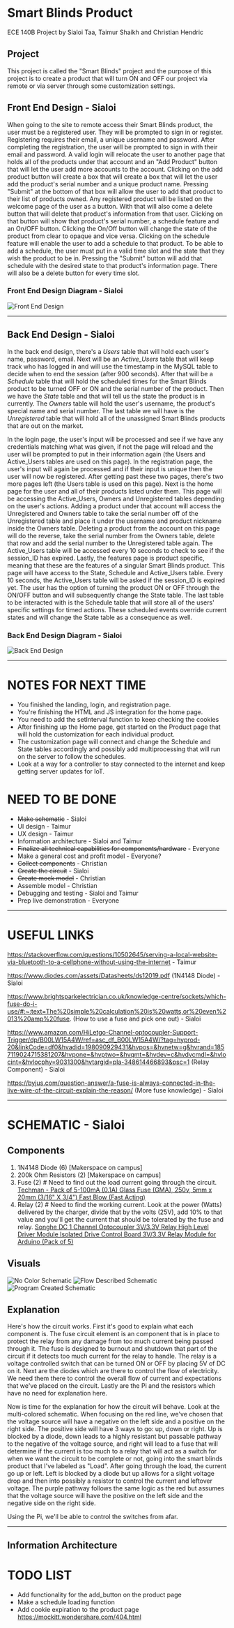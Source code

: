 # Smart Blinds Product
ECE 140B Project by Sialoi Taa, Taimur Shaikh and Christian Hendric

## Project
This project is called the "Smart Blinds" project and the purpose of this project is to create a product that will turn ON and OFF our project via remote or via server through some customization settings.

## Front End Design - Sialoi
When going to the site to remote access their Smart Blinds product, the user must be a registered user. They will be prompted to sign in or register. Registering requires their email, a unique username and password. After completing the registration, the user will be prompted to sign in with their email and password. A valid login will relocate the user to another page that holds all of the products under that account and an "Add Product" button that will let the user add more accounts to the account. Clicking on the add product button will create a box that will create a box that will let the user add the product's serial number and a unique product name. Pressing "Submit" at the bottom of that box will allow the user to add that product to their list of products owned. Any registered product will be listed on the welcome page of the user as a button. With that will also come a delete button that will delete that product's information from that user. Clicking on that button will show that product's serial number, a schedule feature and an On/OFF button. Clicking the On/Off button will change the state of the product from clear to opaque and vice versa. Clicking on the schedule feature will enable the user to add a schedule to that product. To be able to add a schedule, the user must put in a valid time slot and the state that they wish the product to be in. Pressing the "Submit" button will add that schedule with the desired state to that product's information page. There will also be a delete button for every time slot.
  
### Front End Design Diagram - Sialoi
![Front End Design](images/FED.jpg)
___
## Back End Design - Sialoi 
In the back end design, there's a *Users* table that will hold each user's name, password, email. Next will be an *Active_Users* table that will keep track who has logged in and will use the timestamp in the MySQL table to decide when to end the session (after 900 seconds). After that will be a *Schedule* table that will hold the scheduled times for the Smart Blinds product to be turned OFF or ON and the serial number of the product. Then we have the *State* table and that will tell us the state the product is in currently. The *Owners* table will hold the user's username, the product's special name and serial number. The last table we will have is the *Unregistered* table that will hold all of the unassigned Smart Blinds products that are out on the market.  
  
In the login page, the user's input will be processed and see if we have any credentials matching what was given, if not the page will reload and the user will be prompted to put in their information again (the Users and Active_Users tables are used on this page). In the registration page, the user's input will again be processed and if their input is unique then the user will now be registered. After getting past these two pages, there's two more pages left (the Users table is used on this page). Next is the home page for the user and all of their products listed under them. This page will be accessing the Active_Users, Owners and Unregistered tables depending on the user's actions. Adding a product under that account will access the Unregistered and Owners table to take the serial number off of the Unregistered table and place it under the username and product nickname inside the Owners table. Deleting a product from the account on this page will do the reverse, take the serial number from the Owners table, delete that row and add the serial number to the Unregistered table again. The Active_Users table will be accessed every 10 seconds to check to see if the session_ID has expired. Lastly, the features page is product specific, meaning that these are the features of a singular Smart Blinds product. This page will have access to the State, Schedule and Active_Users table. Every 10 seconds, the Active_Users table will be asked if the session_ID is expired yet. The user has the option of turning the product ON or OFF through the ON/OFF button and will subsequently change the State table. The last table to be interacted with is the Schedule table that will store all of the users' specific settings for timed actions. These scheduled events override current states and will change the State table as a consequence as well. 
  
### Back End Design Diagram - Sialoi
![Back End Design](images/BED.jpg)

___
# NOTES FOR NEXT TIME
* You finished the landing, login, and registration page.
* You're finishing the HTML and JS integration for the home page.
* You need to add the setInterval function to keep checking the cookies
* After finishing up the Home page, get started on the Product page that will hold the customization for each individual product.
* The customization page will connect and change the Schedule and State tables accordingly and possibly add multiprocessing that will run on the server to follow the schedules.
* Look at a way for a controller to stay connected to the internet and keep getting server updates for IoT.

# NEED TO BE DONE
* ~~Make schematic~~ - Sialoi
* UI design - Taimur
* UX design - Taimur
* Information architecture - Sialoi and Taimur
* ~~Finalize all technical capabilities for components/hardware~~ - Everyone
* Make a general cost and profit model - Everyone?
* ~~Collect components~~ - Christian
* ~~Create the circuit~~ - Sialoi
* ~~Create mock model~~ - Christian
* Assemble model - Christian
* Debugging and testing - Sialoi and Taimur 
* Prep live demonstration - Everyone
  
___
# USEFUL LINKS
https://stackoverflow.com/questions/10502645/serving-a-local-website-via-bluetooth-to-a-cellphone-without-using-the-internet - Taimur

https://www.diodes.com/assets/Datasheets/ds12019.pdf (1N4148 Diode) - Sialoi

https://www.brightsparkelectrician.co.uk/knowledge-centre/sockets/which-fuse-do-i-use/#:~:text=The%20simple%20calculation%20is%20watts,or%20even%2013%20amp%20fuse. (How to use a fuse and pick one out) - Sialoi

https://www.amazon.com/HiLetgo-Channel-optocoupler-Support-Trigger/dp/B00LW15A4W/ref=asc_df_B00LW15A4W/?tag=hyprod-20&linkCode=df0&hvadid=198090929431&hvpos=&hvnetw=g&hvrand=1857119024715381207&hvpone=&hvptwo=&hvqmt=&hvdev=c&hvdvcmdl=&hvlocint=&hvlocphy=9031300&hvtargid=pla-348614466893&psc=1 (Relay Component) - Sialoi

https://byjus.com/question-answer/a-fuse-is-always-connected-in-the-live-wire-of-the-circuit-explain-the-reason/ (More fuse knowledge) - Sialoi



___
# SCHEMATIC - Sialoi
## Components
1. 1N4148 Diode (6) [Makerspace on campus]
2. 200k Ohm Resistors (2) [Makerspace on campus]
3. Fuse (2) # Need to find out the load current going through the circuit. [Techman - Pack of 5-100mA (0.1A) Glass Fuse (GMA), 250v, 5mm x 20mm (3/16" X 3/4") Fast Blow (Fast Acting)](https://www.amazon.com/gp/product/B074KMJHJS/ref=ewc_pr_img_1?smid=AUL3C4WVGKX82&psc=1)
4. Relay (2) # Need to find the working current. Look at the power (Watts) delivered by the charger, divide that by the volts (25V), add 10% to that value and you'll get the current that should be tolerated by the fuse and relay. [Songhe DC 1 Channel Optocoupler 3V/3.3V Relay High Level Driver Module Isolated Drive Control Board 3V/3.3V Relay Module for Arduino (Pack of 5)](https://www.amazon.com/gp/product/B07XGZSYJV/ref=ewc_pr_img_1?smid=A38CU2XC1RY0BO&psc=1)
  
## Visuals
![No Color Schematic](images/Schematic.jpg)
![Flow Described Schematic](images/Color_Guided_Schematic.jpg)
![Program Created Schematic](images/Prototype_Circuit.png)

## Explanation
Here's how the circuit works. First it's good to explain what each component is. The fuse circuit element is an component that is in place to protect the relay from any damage from too much current being passed through it. The fuse is designed to burnout and shutdown that part of the circuit if it detects too much current for the relay to handle. The relay is a voltage controlled switch that can be turned ON or OFF by placing 5V of DC on it. Next are the diodes which are there to control the flow of electricity. We need them there to control the overall flow of current and expectations that we've placed on the circuit. Lastly are the Pi and the resistors which have no need for explanation here.  

Now is time for the explanation for how the circuit will behave. Look at the multi-colored schematic. When focusing on the red line, we've chosen that the voltage source will have a negative on the left side and a positive on the right side. The positive side will have 3 ways to go: up, down or right. Up is blocked by a diode, down leads to a highly resistant but passable pathway to the negative of the voltage source, and right will lead to a fuse that will determine if the current is too much to a relay that will act as a switch for when we want the circuit to be complete or not, going into the smart blinds product that I've labeled as "Load". After going through the load, the current go up or left. Left is blocked by a diode but up allows for a slight voltage drop and then into possibly a resistor to control the current and leftover voltage. The purple pathway follows the same logic as the red but assumes that the voltage source will have the positive on the left side and the negative side on the right side.  

Using the Pi, we'll be able to control the switches from afar.
___
## Information Architecture

# TODO LIST
* Add functionality for the add_button on the product page
* Make a schedule loading function
* Add cookie expiration to the product page
https://mockitt.wondershare.com/404.html